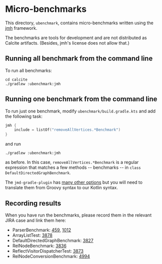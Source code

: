<!--
{% comment %}
Licensed to the Apache Software Foundation (ASF) under one or more
contributor license agreements.  See the NOTICE file distributed with
this work for additional information regarding copyright ownership.
The ASF licenses this file to you under the Apache License, Version 2.0
(the "License"); you may not use this file except in compliance with
the License.  You may obtain a copy of the License at

http://www.apache.org/licenses/LICENSE-2.0

Unless required by applicable law or agreed to in writing, software
distributed under the License is distributed on an "AS IS" BASIS,
WITHOUT WARRANTIES OR CONDITIONS OF ANY KIND, either express or implied.
See the License for the specific language governing permissions and
limitations under the License.
{% endcomment %}
-->
# Micro-benchmarks

This directory, `ubenchmark`, contains micro-benchmarks written using
the [jmh](https://openjdk.java.net/projects/code-tools/jmh/) framework.

The benchmarks are tools for development and are not distributed as
Calcite artifacts. (Besides, jmh's license does not allow that.)

## Running all benchmark from the command line

To run all benchmarks:

    cd calcite
    ./gradlew :ubenchmark:jmh

## Running one benchmark from the command line

To run just one benchmark, modify `ubenchmark/build.gradle.kts` and add the
following task:

```kotlin
jmh {
    include = listOf("removeAllVertices.*Benchmark")
}
```

and run

    ./gradlew :ubenchmark:jmh

as before. In this case, `removeAllVertices.*Benchmark` is a
regular expression that matches a few methods -- benchmarks -- in
`class DefaultDirectedGraphBenchmark`.

The `jmd-gradle-plugin` has
[many other options](https://github.com/melix/jmh-gradle-plugin#configuration-options)
but you will need to translate them from Groovy syntax to our Kotlin syntax.

## Recording results

When you have run the benchmarks, please record them in the relevant JIRA
case and link them here:

* ParserBenchmark:
  [459](https://issues.apache.org/jira/browse/CALCITE-459),
  [1012](https://issues.apache.org/jira/browse/CALCITE-1012)
* ArrayListTest:
  [3878](https://issues.apache.org/jira/browse/CALCITE-3878)
* DefaultDirectedGraphBenchmark:
  [3827](https://issues.apache.org/jira/browse/CALCITE-3827)
* RelNodeBenchmark:
  [3836](https://issues.apache.org/jira/browse/CALCITE-3836)
* ReflectVisitorDispatcherTest:
  [3873](https://issues.apache.org/jira/browse/CALCITE-3873)
* RelNodeConversionBenchmark:
  [4994](https://issues.apache.org/jira/browse/CALCITE-4994)
